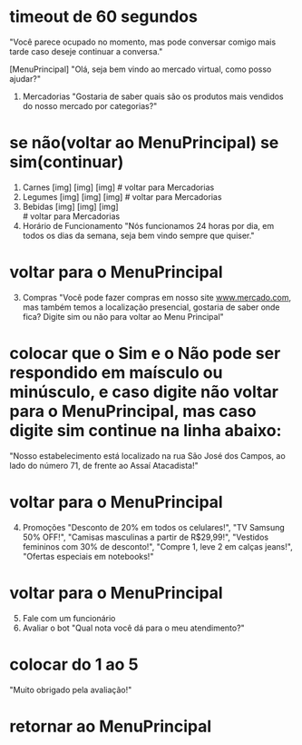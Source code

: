 # timeout de 60 segundos
"Você parece ocupado no momento, mas pode conversar comigo mais tarde caso deseje continuar a conversa." 

[MenuPrincipal]
"Olá, seja bem vindo ao mercado virtual, como posso ajudar?" 
1. Mercadorias
"Gostaria de saber quais são os produtos mais vendidos do nosso mercado por categorias?"
# se não(voltar ao MenuPrincipal) se sim(continuar)
  1. Carnes 
    [img]
    [img]
    [img]
    # voltar para Mercadorias  
  2. Legumes
    [img]
    [img]
    [img]
    # voltar para Mercadorias
  3. Bebidas
    [img] 
    [img] 
    [img]  
    # voltar para Mercadorias
2. Horário de Funcionamento 
"Nós funcionamos 24 horas por dia, em todos os dias da semana, seja bem vindo sempre que quiser." 
  # voltar para o MenuPrincipal 
3. Compras
"Você pode fazer compras em nosso site www.mercado.com, mas também temos a localização presencial, gostaria de saber onde fica? Digite sim ou não para voltar ao Menu Principal" 
  # colocar que o Sim e o Não pode ser respondido em maísculo ou minúsculo, e caso digite não voltar para o MenuPrincipal, mas caso digite sim continue na linha abaixo: 
"Nosso estabelecimento está localizado na rua São José dos Campos, ao lado do  número 71, de frente ao Assaí Atacadista!"
  # voltar para o MenuPrincipal
4. Promoções 
"Desconto de 20% em todos os celulares!",
"TV Samsung 50% OFF!",
"Camisas masculinas a partir de R$29,99!",
"Vestidos femininos com 30% de desconto!",
"Compre 1, leve 2 em calças jeans!",
"Ofertas especiais em notebooks!"
  # voltar para o MenuPrincipal  
5. Fale com um funcionário
6. Avaliar o bot 
"Qual nota você dá para o meu atendimento?"
# colocar do 1 ao 5  
"Muito obrigado pela avaliação!" 
# retornar ao MenuPrincipal